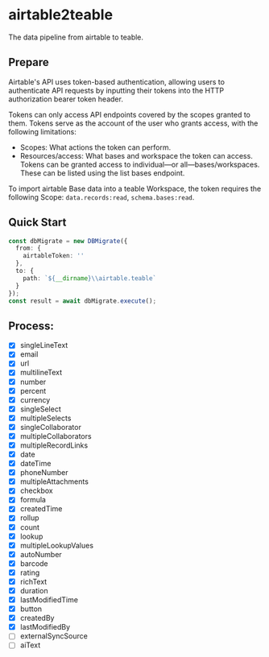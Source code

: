 # airtable2teable

The data pipeline from airtable to teable.

## Prepare

Airtable's API uses token-based authentication, allowing users to authenticate API requests by inputting their tokens
into the HTTP authorization bearer token header.

Tokens can only access API endpoints covered by the scopes granted to them. Tokens serve as the account of the user who
grants access, with the following limitations:

- Scopes: What actions the token can perform.
- Resources/access: What bases and workspace the token can access. Tokens can be granted access to individual—or
  all—bases/workspaces. These can be listed using the list bases endpoint.

To import airtable Base data into a teable Workspace, the token requires the following
Scope: `data.records:read`, `schema.bases:read`.

## Quick Start

```typescript
const dbMigrate = new DBMigrate({
  from: {
    airtableToken: ''
  },
  to: {
    path: `${__dirname}\\airtable.teable`
  }
});
const result = await dbMigrate.execute();
```

## Process:

- [x] singleLineText
- [x] email
- [x] url
- [x] multilineText
- [x] number
- [x] percent
- [x] currency
- [x] singleSelect
- [x] multipleSelects
- [x] singleCollaborator
- [x] multipleCollaborators
- [x] multipleRecordLinks
- [x] date
- [x] dateTime
- [x] phoneNumber
- [x] multipleAttachments
- [x] checkbox
- [x] formula
- [x] createdTime
- [x] rollup
- [x] count
- [x] lookup
- [x] multipleLookupValues
- [x] autoNumber
- [x] barcode
- [x] rating
- [x] richText
- [x] duration
- [x] lastModifiedTime
- [x] button
- [x] createdBy
- [x] lastModifiedBy
- [ ] externalSyncSource
- [ ] aiText